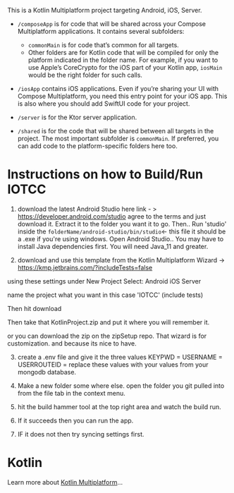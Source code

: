 This is a Kotlin Multiplatform project targeting Android, iOS, Server.

* `/composeApp` is for code that will be shared across your Compose Multiplatform applications.
  It contains several subfolders:
  - `commonMain` is for code that’s common for all targets.
  - Other folders are for Kotlin code that will be compiled for only the platform indicated in the folder name.
    For example, if you want to use Apple’s CoreCrypto for the iOS part of your Kotlin app,
    `iosMain` would be the right folder for such calls.

* `/iosApp` contains iOS applications. Even if you’re sharing your UI with Compose Multiplatform, 
  you need this entry point for your iOS app. This is also where you should add SwiftUI code for your project.

* `/server` is for the Ktor server application.

* `/shared` is for the code that will be shared between all targets in the project.
  The most important subfolder is `commonMain`. If preferred, you can add code to the platform-specific folders here too.

# Instructions on how to Build/Run IOTCC

1. download the latest Android Studio
here link - > https://developer.android.com/studio
agree to the terms and just download it. 
Extract it to the folder you want it to go.
Then.. Run 'studio' inside the 
`folderName/android-studio/bin/studio`<- this file
it should be a .exe if you're using windows.
Open Android Studio..
You may have to install Java dependencies first. 
You will need Java_11 and greater.

2. download and use this template from the 
 Kotlin Multiplatform Wizard
-> https://kmp.jetbrains.com/?includeTests=false

using these settings 
under New Project
Select:
Android
iOS
Server

name the project what you want in this case
'IOTCC'
(include tests)

Then hit download

Then take that KotlinProject.zip and put it where
you will remember it.

or you can download the zip on the zipSetup repo.
That wizard is for customization.
and because its nice to have.

3. create a .env file and give it the three values
KEYPWD = 
USERNAME = 
USERROUTEID = 
replace these values with your values from your 
mongodb database. 

3. Make a new folder some where else. 
open the folder you git pulled into from the 
file tab in the context menu.

3. hit the build hammer tool at the top right 
area and watch the build run.

4. If it succeeds then you can run the app.

5. IF it does not then try syncing settings first.

# Kotlin

Learn more about [Kotlin Multiplatform](https://www.jetbrains.com/help/kotlin-multiplatform-dev/get-started.html)…